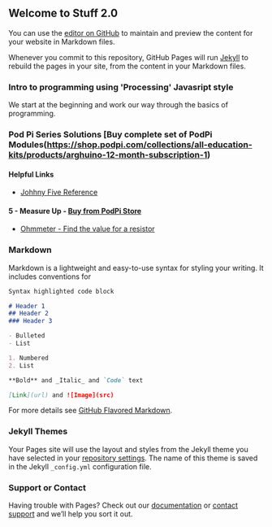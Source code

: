 ## Welcome to Stuff 2.0

You can use the [editor on GitHub](https://github.com/jlawrence71/jlawrence71.github.io/edit/main/README.md) to maintain and preview the content for your website in Markdown files.

Whenever you commit to this repository, GitHub Pages will run [Jekyll](https://jekyllrb.com/) to rebuild the pages in your site, from the content in your Markdown files.

### Intro to programming using 'Processing' Javasript style

We start at the beginning and work our way through the basics of programming.

### Pod Pi Series Solutions [Buy complete set of PodPi Modules(https://shop.podpi.com/collections/all-education-kits/products/arghuino-12-month-subscription-1)

#### Helpful Links

 - [Johhny Five Reference](http://johnny-five.io/api/)

#### 5 - Measure Up - [Buy from PodPi Store](https://shop.podpi.com/collections/single-modules/products/module-5-measure-up)

- [Ohmmeter - Find the value for a resistor](podpi/05_ohmmeter.js)

### Markdown

Markdown is a lightweight and easy-to-use syntax for styling your writing. It includes conventions for

```markdown
Syntax highlighted code block

# Header 1
## Header 2
### Header 3

- Bulleted
- List

1. Numbered
2. List

**Bold** and _Italic_ and `Code` text

[Link](url) and ![Image](src)
```

For more details see [GitHub Flavored Markdown](https://guides.github.com/features/mastering-markdown/).

### Jekyll Themes

Your Pages site will use the layout and styles from the Jekyll theme you have selected in your [repository settings](https://github.com/jlawrence71/jlawrence71.github.io/settings/pages). The name of this theme is saved in the Jekyll `_config.yml` configuration file.

### Support or Contact

Having trouble with Pages? Check out our [documentation](https://docs.github.com/categories/github-pages-basics/) or [contact support](https://support.github.com/contact) and we’ll help you sort it out.
